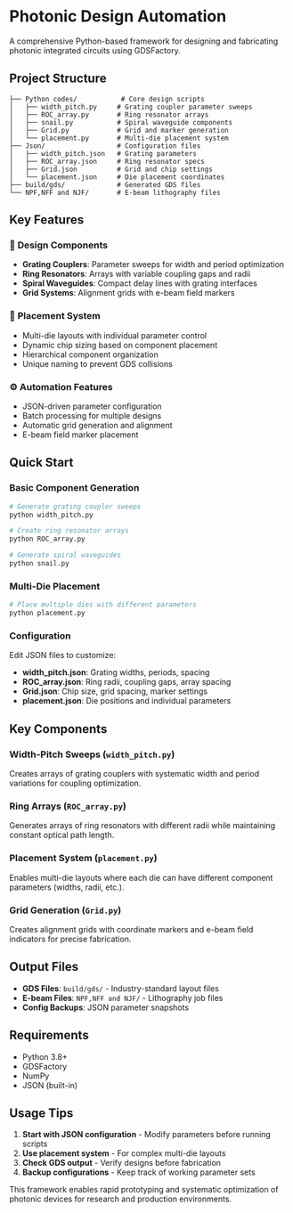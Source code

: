 # Photonic Design Automation

A comprehensive Python-based framework for designing and fabricating photonic integrated circuits using GDSFactory.

## Project Structure

```
├── Python codes/           # Core design scripts
│   ├── width_pitch.py     # Grating coupler parameter sweeps
│   ├── ROC_array.py       # Ring resonator arrays  
│   ├── snail.py           # Spiral waveguide components
│   ├── Grid.py            # Grid and marker generation
│   └── placement.py       # Multi-die placement system
├── Json/                  # Configuration files
│   ├── width_pitch.json   # Grating parameters
│   ├── ROC_array.json     # Ring resonator specs
│   ├── Grid.json          # Grid and chip settings
│   └── placement.json     # Die placement coordinates
├── build/gds/             # Generated GDS files
└── NPF,NFF and NJF/       # E-beam lithography files
```

## Key Features

### 📐 **Design Components**
- **Grating Couplers**: Parameter sweeps for width and period optimization
- **Ring Resonators**: Arrays with variable coupling gaps and radii
- **Spiral Waveguides**: Compact delay lines with grating interfaces
- **Grid Systems**: Alignment grids with e-beam field markers

### 🎯 **Placement System** 
- Multi-die layouts with individual parameter control
- Dynamic chip sizing based on component placement
- Hierarchical component organization
- Unique naming to prevent GDS collisions

### ⚙️ **Automation Features**
- JSON-driven parameter configuration
- Batch processing for multiple designs
- Automatic grid generation and alignment
- E-beam field marker placement

## Quick Start

### Basic Component Generation
```python
# Generate grating coupler sweeps
python width_pitch.py

# Create ring resonator arrays  
python ROC_array.py

# Generate spiral waveguides
python snail.py
```

### Multi-Die Placement
```python
# Place multiple dies with different parameters
python placement.py
```

### Configuration
Edit JSON files to customize:
- **width_pitch.json**: Grating widths, periods, spacing
- **ROC_array.json**: Ring radii, coupling gaps, array spacing  
- **Grid.json**: Chip size, grid spacing, marker settings
- **placement.json**: Die positions and individual parameters

## Key Components

### Width-Pitch Sweeps (`width_pitch.py`)
Creates arrays of grating couplers with systematic width and period variations for coupling optimization.

### Ring Arrays (`ROC_array.py`) 
Generates arrays of ring resonators with different radii while maintaining constant optical path length.

### Placement System (`placement.py`)
Enables multi-die layouts where each die can have different component parameters (widths, radii, etc.).

### Grid Generation (`Grid.py`)
Creates alignment grids with coordinate markers and e-beam field indicators for precise fabrication.

## Output Files

- **GDS Files**: `build/gds/` - Industry-standard layout files
- **E-beam Files**: `NPF,NFF and NJF/` - Lithography job files  
- **Config Backups**: JSON parameter snapshots

## Requirements

- Python 3.8+
- GDSFactory
- NumPy
- JSON (built-in)

## Usage Tips

1. **Start with JSON configuration** - Modify parameters before running scripts
2. **Use placement system** - For complex multi-die layouts
3. **Check GDS output** - Verify designs before fabrication
4. **Backup configurations** - Keep track of working parameter sets

This framework enables rapid prototyping and systematic optimization of photonic devices for research and production environments.
